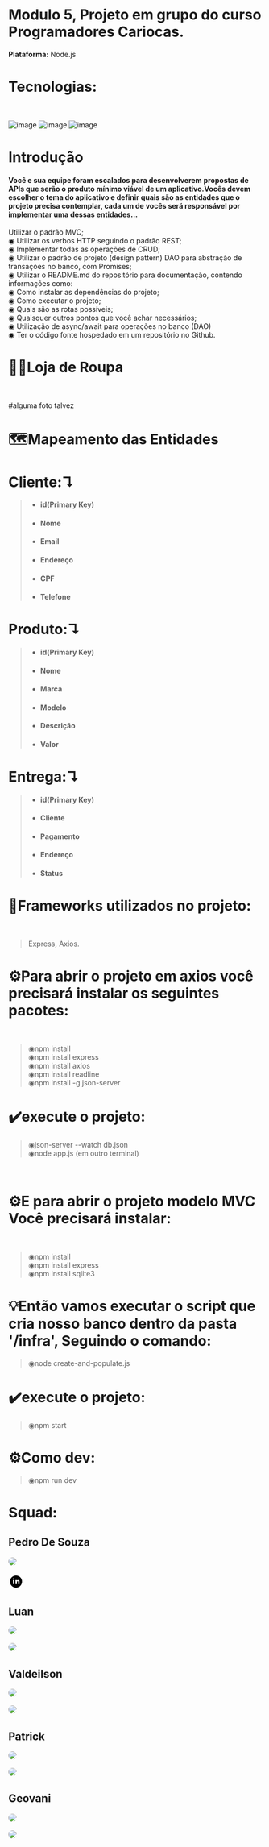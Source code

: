 # Modulo 5, Projeto em grupo do curso Programadores Cariocas.<br> 
**Plataforma:** Node.js<br>
<h1>Tecnologias:</h1><br> 

![image](https://user-images.githubusercontent.com/56053290/218258400-46b576f3-03c0-4557-b984-189c104e5a51.png)
![image](https://user-images.githubusercontent.com/56053290/218258497-d0ddc8bf-a8dc-45b2-aba5-4614700e73d5.png)
![image](https://user-images.githubusercontent.com/56053290/218259194-0cbc46a8-6150-4eb7-8cfb-14846262a0c3.png)

<h1>Introdução</h1>

<h4>Você e sua equipe foram escalados para desenvolverem propostas de APIs que serão o produto mínimo viável de um aplicativo.Vocês devem escolher o tema do aplicativo e definir quais são as entidades que o projeto precisa contemplar, cada um de vocês será responsável por implementar uma dessas entidades...</h4>

Utilizar o padrão MVC;<br>
◉ Utilizar os verbos HTTP seguindo o padrão REST;<br>
◉ Implementar todas as operações de CRUD;<br>
◉ Utilizar o padrão de projeto (design pattern) DAO para abstração de transações no banco, com Promises;<br>
◉ Utilizar o README.md do repositório para documentação, contendo informações como:<br>
◉ Como instalar as dependências do projeto;<br>
◉ Como executar o projeto;<br>
◉ Quais são as rotas possíveis;<br>
◉ Quaisquer outros pontos que você achar necessários;<br>
◉ Utilização de async/await para operações no banco (DAO)<br>
◉ Ter o código fonte hospedado em um repositório no Github.<br>

<h1>👕👖Loja de Roupa</h1><br>

#alguma foto talvez

<h1>🗺️Mapeamento das Entidades</h1>

<h1>Cliente:↴</h1>

>- <h4>id(Primary Key)</h4>
>- <h4>Nome</h4>
>- <h4>Email</h4>
>- <h4>Endereço</h4>
>- <h4>CPF</h4>
>- <h4>Telefone</h4>


<h1>Produto:↴</h1>

>- <h4>id(Primary Key)</h4>
>- <h4>Nome</h4>
>- <h4>Marca</h4>
>- <h4>Modelo</h4>
>- <h4>Descrição</h4>
>- <h4>Valor</h4>


<h1>Entrega:↴</h1>

>- <h4>id(Primary Key)</h4>
>- <h4>Cliente</h4>
>- <h4>Pagamento</h4>
>- <h4>Endereço</h4>
>- <h4>Status</h4>




<h1>🚀Frameworks utilizados no projeto:</h1><br>

>Express, Axios.

<h1>⚙️Para abrir o projeto em axios você precisará instalar os seguintes pacotes:</h1><br>
 
>◉npm install<br>
>◉npm install express<br>
>◉npm install axios<br>
>◉npm install readline<br>
>◉npm install -g json-server

<h1>✔️execute o projeto:</h1>

>◉json-server --watch db.json<br>
>◉node app.js (em outro terminal)
<br>
 
<h1>⚙️E para abrir o projeto modelo MVC Você precisará instalar:</h1><br>

>◉npm install<br>
>◉npm install express<br>
>◉npm install sqlite3

<h1>💡Então vamos executar o script que cria nosso banco dentro da pasta '/infra', Seguindo o comando:</h1>

>◉node create-and-populate.js

 <h1>✔️execute o projeto:</h1>
 
>◉npm start
 
<h1>⚙️Como dev:</h1>
 
>◉npm run dev

<h1> Squad: </h1>

<h2>Pedro De Souza</h2>

<p> <a href="https://github.com/themonsteer" target="_blank"><img src="https://user-images.githubusercontent.com/56053290/218259194-0cbc46a8-6150-4eb7-8cfb-14846262a0c3.png" style="border-radius: 300px"></a> </p>
   
<p>  <a href="https://www.linkedin.com/in/pedro-souza-a382b3182" target="_blank"><img src="img/icone-link.png" style="border-radius: 30px"></a> </p>


<h2>Luan</h2>

<p> <a href="https://github.com/luanmartins8" target="_blank"><img src="https://user-images.githubusercontent.com/56053290/218259194-0cbc46a8-6150-4eb7-8cfb-14846262a0c3.png" style="border-radius: 30px"></a> </p>
   
<p>  <a href="https://www.linkedin.com/in/luan-martins-55b33916b/" target="_blank"><img src="https://img.shields.io/badge/LinkedIn-0077B5?style=for-the-badge&logo=linkedin&logoColor=white" style="border-radius: 30px"></a> </p>


<h2>Valdeilson</h2>

<p> <a href="https://github.com/VALdeilSONn" target="_blank"><img src="https://user-images.githubusercontent.com/56053290/218259194-0cbc46a8-6150-4eb7-8cfb-14846262a0c3.png" style="border-radius: 30px"></a> </p>
   
<p>  <a href="https://www.linkedin.com/in/valdeilson-souza-de-carvalho-8871b5245/" target="_blank"><img src="https://img.shields.io/badge/LinkedIn-0077B5?style=for-the-badge&logo=linkedin&logoColor=white" style="border-radius: 30px"></a> </p>


<h2>Patrick</h2>

<p> <a href="https://github.com/fpdvloper" target="_blank"><img src="https://user-images.githubusercontent.com/56053290/218259194-0cbc46a8-6150-4eb7-8cfb-14846262a0c3.png" style="border-radius: 30px"></a> </p>
   
<p>  <a href="https://www.linkedin.com/in/fpdeveloper/" target="_blank"><img src="https://img.shields.io/badge/LinkedIn-0077B5?style=for-the-badge&logo=linkedin&logoColor=white" style="border-radius: 30px"></a> </p>


<h2>Geovani</h2>

<p> <a href="https://github.com/VALdeilSONn" target="_blank"><img src="https://user-images.githubusercontent.com/56053290/218259194-0cbc46a8-6150-4eb7-8cfb-14846262a0c3.png" style="border-radius: 30px"></a> </p>
   
<p>  <a href="https://www.linkedin.com/in/geovanihenrique/" target="_blank"><img src="https://img.shields.io/badge/LinkedIn-0077B5?style=for-the-badge&logo=linkedin&logoColor=white" style="border-radius: 30px"></a> </p>
